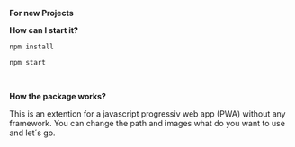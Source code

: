  **For new Projects**
 <br>
 
 **How can I start it?**<br>
 ```
 npm install
 ```
    
 
 ```
 npm start
 ```
 <br>

**How the package works?**
<br>

  This is an extention for a javascript progressiv web app (PWA) without any framework. You can change the path and images what do you want to use and let´s go. <br>

  
